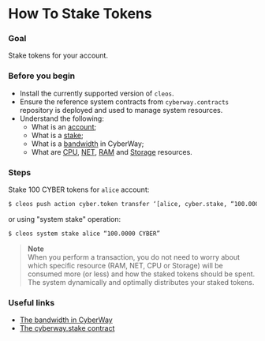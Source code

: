 # How To Stake Tokens

### Goal
Stake tokens for your account.

### Before you begin
  * Install the currently supported version of `cleos`.
  * Ensure the reference system contracts from `cyberway.contracts` repository is deployed and used to manage system resources.
  * Understand the following:
    * What is an [account](https://docs.cyberway.io/users/glossary#account);
    * What is a  [stake](https://docs.cyberway.io/users/glossary#stake);
    * What is a [bandwidth](https://docs.cyberway.io/users/glossary#bandwidth) in CyberWay;
    * What are [CPU](https://docs.cyberway.io/users/glossary#cpu), [NET](https://docs.cyberway.io/users/glossary#net), [RAM](https://docs.cyberway.io/users/glossary#ram) and [Storage](https://docs.cyberway.io/users/glossary#storage) resources.

### Steps

Stake 100 CYBER tokens for `alice` account:
```sh
$ cleos push action cyber.token transfer ‘[alice, cyber.stake, “100.0000 CYBER”]' -p alice@active
```

or using "system stake" operation:
```sh
$ cleos system stake alice “100.0000 CYBER”
```

> **Note**  
> When you perform a transaction, you do not need to worry about which specific resource (RAM, NET, CPU or Storage) will be consumed more (or less) and how the staked tokens should be spent. The system dynamically and optimally distributes your staked tokens.

### Useful links
  * [The bandwidth in CyberWay](https://docs.cyberway.io/users/bandwidth_implementation#bandwidth-sharing)
  * [The cyberway.stake contract](https://docs.cyberway.io/devportal/system_contracts/cyber.stake_contract)
